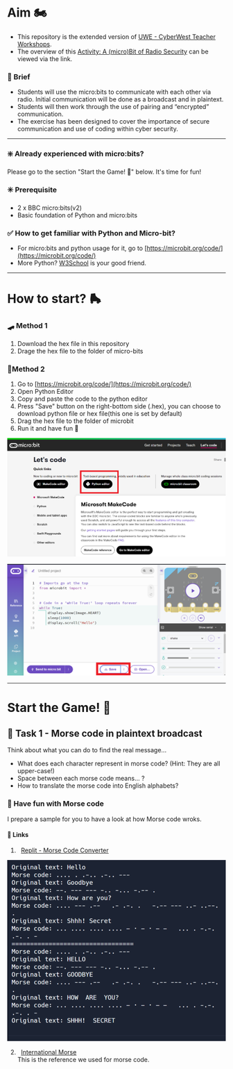 # Aim 🏍️
- This repository is the extended version of [UWE - CyberWest Teacher Workshops](https://github.com/uwe-cyber/teachersworkshop2024).
- The overview of this [Activity: A (micro)Bit of Radio Security](https://github.com/uwe-cyber/teachersworkshop2024/blob/main/lesson-microbitradiosecurity.md) can be viewed via the link.

### 🍵 Brief
- Students will use the micro:bits to communicate with each other via radio. Initial communication will be done as a broadcast and in plaintext. 
- Students will then work through the use of pairing and “encrypted” communication. 
- The exercise has been designed to cover the importance of secure communication and use of coding within cyber security.

---

### ❇️ Already experienced with micro:bits?
Please go to the section "Start the Game! 🤖" below. It's time for fun!

###  ✳️ Prerequisite
- 2 x BBC micro:bits(v2)
- Basic foundation of Python and micro:bits

### ✅ How to get familiar with Python and Micro-bit?
- For micro:bits and python usage for it, go to [https://microbit.org/code/](https://microbit.org/code/)
- More Python? [W3School](https://www.w3schools.com/python/default.asp) is your good friend.

---

# How to start? 🛼 

### 🛹 Method 1
1. Download the hex file in this repository
2. Drage the hex file to the folder of micro-bits

### 🛴Method 2
1. Go to [https://microbit.org/code/](https://microbit.org/code/)
2. Open Python Editor
3. Copy and paste the code to the python editor
4. Press "Save" button on the right-bottom side (.hex), you can choose to download python file or hex file(this one is set by default)
5. Drag the hex file to the folder of microbit
6. Run it and have fun 🤞

![python editor](./images/01-python-editor.png)

![Save file](./images/03-save-file.png)

---
# Start the Game! 🤖
## 🏀 Task 1 - Morse code in plaintext broadcast

Think about what you can do to find the real message...
- What does each character represent in morse code? (Hint: They are all upper-case!)
- Space between each morse code means... ?
- How to translate the morse code into English alphabets?

### 🍧 Have fun with Morse code
I prepare a sample for you to have a look at how Morse code wroks.
#### 🔗 Links
1. &nbsp; [Replit - Morse Code Converter](https://replit.com/@iceueb/morse-code?v=1) <br>

![Morse Code Converter](./images/02-Morse-Code-Converter.png)

2. &nbsp; [International Morse](https://morsecode.world/international/morse2.html) <br>
This is the reference we used for morse code.